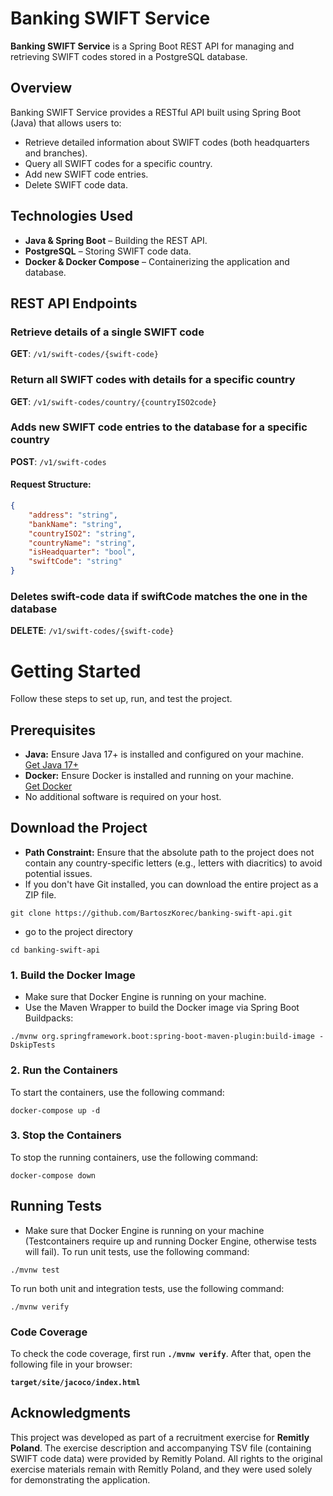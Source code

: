 # Banking SWIFT Service

**Banking SWIFT Service** is a Spring Boot REST API for managing and retrieving SWIFT codes stored in a PostgreSQL database.

## Overview

Banking SWIFT Service provides a RESTful API built using Spring Boot (Java) that allows users to:
- Retrieve detailed information about SWIFT codes (both headquarters and branches).
- Query all SWIFT codes for a specific country.
- Add new SWIFT code entries.
- Delete SWIFT code data.

## Technologies Used

- **Java & Spring Boot** – Building the REST API.
- **PostgreSQL** – Storing SWIFT code data.
- **Docker & Docker Compose** – Containerizing the application and database.

## REST API Endpoints

### Retrieve details of a single SWIFT code

**GET**: `/v1/swift-codes/{swift-code}`

### Return all SWIFT codes with details for a specific country

**GET**: `/v1/swift-codes/country/{countryISO2code}`

###  Adds new SWIFT code entries to the database for a specific country

**POST**: `/v1/swift-codes`

#### Request Structure:

```json
{
    "address": "string",
    "bankName": "string",
    "countryISO2": "string",
    "countryName": "string",
    "isHeadquarter": "bool",
    "swiftCode": "string"
}
```

### Deletes swift-code data if swiftCode matches the one in the database

**DELETE**: `/v1/swift-codes/{swift-code}`

# Getting Started

Follow these steps to set up, run, and test the project.

## Prerequisites

- **Java:** Ensure Java 17+ is installed and configured on your machine.  
  [Get Java 17+](https://www.oracle.com/java/technologies/downloads/)
- **Docker:** Ensure Docker is installed and running on your machine.  
  [Get Docker](https://docs.docker.com/get-docker/)
- No additional software is required on your host.

## Download the Project

- **Path Constraint:** Ensure that the absolute path to the project does not contain any country-specific letters (e.g., letters with diacritics) to avoid potential issues.
- If you don't have Git installed, you can download the entire project as a ZIP file.

```console
git clone https://github.com/BartoszKorec/banking-swift-api.git
```

- go to the project directory

```console
cd banking-swift-api
```

### 1. Build the Docker Image

- Make sure that Docker Engine is running on your machine.
- Use the Maven Wrapper to build the Docker image via Spring Boot Buildpacks:

```console
./mvnw org.springframework.boot:spring-boot-maven-plugin:build-image -DskipTests
```

### 2. Run the Containers

To start the containers, use the following command:

```console
docker-compose up -d
```

### 3. Stop the Containers

To stop the running containers, use the following command:

```console
docker-compose down
```

## Running Tests

- Make sure that Docker Engine is running on your machine (Testcontainers require up and running Docker Engine, otherwise tests will fail).
To run unit tests, use the following command:

```console
./mvnw test
```

To run both unit and integration tests, use the following command:

```console
./mvnw verify
```

### Code Coverage

To check the code coverage, first run **`./mvnw verify`**. After that, open the following file in your browser:

**`target/site/jacoco/index.html`**

## Acknowledgments

This project was developed as part of a recruitment exercise for **Remitly Poland**. The exercise description and accompanying TSV file (containing SWIFT code data) were provided by Remitly Poland. All rights to the original exercise materials remain with Remitly Poland, and they were used solely for demonstrating the application.
